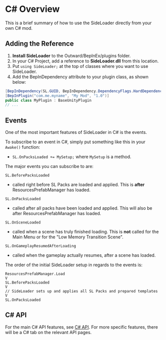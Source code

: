 # C# Overview

This is a brief summary of how to use the SideLoader directly from your own C# mod.

## Adding the Reference

1. <b>Install SideLoader</b> to the Outward/BepInEx/plugins folder.
2. In your C# Project, add a reference to <b>SideLoader.dll</b> from this location.
3. Put `using SideLoader;` at the top of classes where you want to use SideLoader.
4. Add the BepInDependency attribute to your plugin class, as shown below:

```csharp
[BepInDependency(SL.GUID, BepInDependency.DependencyFlags.HardDependency)]
[BepInPlugin("com.me.myname", "My Mod", "1.0")]
public class MyPlugin : BaseUnityPlugin
// ...
```

## Events
One of the most important features of SideLoader in C# is the events.

To subscribe to an event in C#, simply put something like this in your `Awake()` function:
* `SL.OnPacksLoaded += MySetup;` where `MySetup` is a method.

The major events you can subscribe to are:

`SL.BeforePacksLoaded` 
* called right before SL Packs are loaded and applied. This is <b>after</b> ResourcesPrefabManager has loaded.

`SL.OnPacksLoaded` 
* called after all packs have been loaded and applied. This will also be after ResourcesPrefabManager has loaded.

`SL.OnSceneLoaded` 
* called when a scene has truly finished loading. This is <b>not</b> called for the Main Menu or for the "Low Memory Transition Scene".

`SL.OnGameplayResumedAfterLoading`
* called when the gameplay actually resumes, after a scene has loaded.

The order of the initial SideLoader setup in regards to the events is:
```
ResourcesPrefabManager.Load
V
SL.BeforePacksLoaded
V
// SideLoader sets up and applies all SL Packs and prepared templates
V
SL.OnPacksLoaded
```

## C# API

For the main C# API features, see [C# API](API/CSharpAPI.md). For more specific features, there will be a C# tab on the relevant API pages.